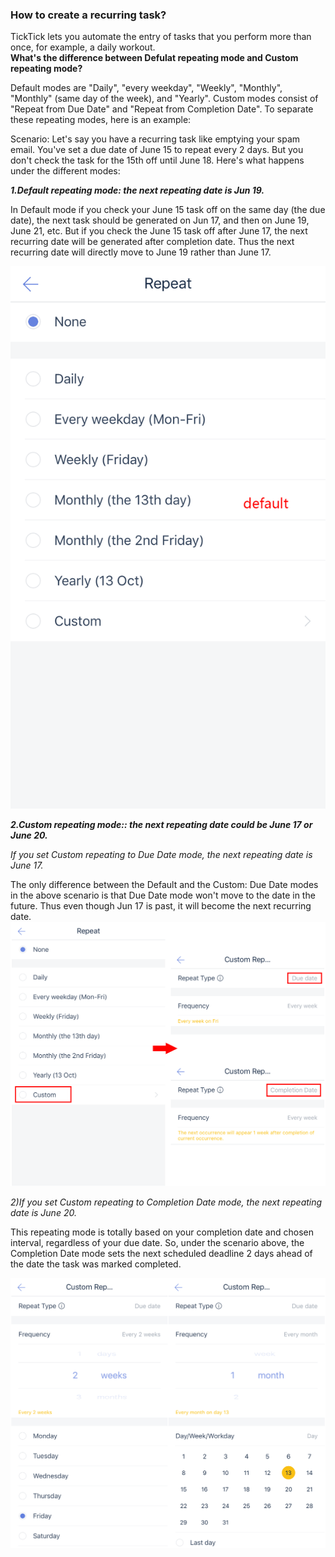 ### How to create a recurring task?
TickTick lets you automate the entry of tasks that you perform more than once, for example, a daily workout. 
<br />
**What's the difference between Defulat repeating mode and Custom repeating mode?**

Default modes are "Daily", "every weekday", "Weekly", "Monthly", "Monthly" (same day of the week), and "Yearly".  Custom modes consist of "Repeat from Due Date" and "Repeat from Completion Date". To separate these repeating modes, here is an example:

Scenario: Let's say you have a recurring task like emptying your spam email. You've set a due date of June 15 to repeat every 2 days. But you don't check the task for the 15th off until June 18. Here's what happens under the different modes:

***1.Default repeating mode: the next repeating date is Jun 19.***

In Default mode if you check your June 15 task off on the same day (the due date), the next task should be generated on Jun 17, and then on June 19, June 21, etc. But if you check the June 15 task off after June 17, the next recurring date will be generated after completion date. Thus the next recurring date will directly move to June 19 rather than June 17.


![](../ios/4.3/4.3.8.1.png)

***2.Custom repeating mode:: the next repeating date could be June 17 or June 20.***


*If you set Custom repeating to Due Date mode, the next repeating date is June 17.*

The only difference between the Default and the Custom: Due Date modes in the above scenario is that Due Date mode won't move to the date in the future. Thus even though Jun 17 is past, it will become the next recurring date.
![](../ios/4.3/4.3.8.2.png)

*2)If you set Custom repeating to Completion Date mode, the next repeating date is June 20.*

This repeating mode is totally based on your completion date and chosen interval, regardless of your due date. So, under the scenario above, the Completion Date mode sets the next scheduled deadline 2 days ahead of the date the task was marked completed.

![](../ios/4.3/4.3.8.3.png)


